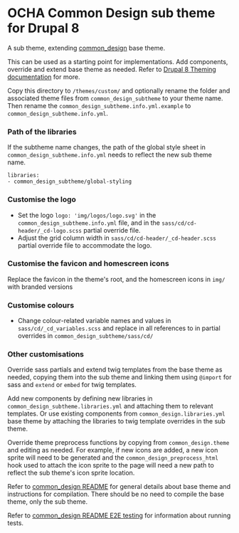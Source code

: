 # OCHA Common Design sub theme for Drupal 8

A sub theme, extending [common_design](https://github.com/UN-OCHA/common_design) base theme.

This can be used as a starting point for implementations. Add components, override and extend base theme as needed. Refer to [Drupal 8 Theming documentation](https://www.drupal.org/docs/8/theming) for more.

Copy this directory to `/themes/custom/` and optionally rename the folder and associated theme files from
`common_design_subtheme` to your theme name. Then rename the `common_design_subtheme.info.yml.example` to `common_design_subtheme.info.yml`.

### Path of the libraries
If the subtheme name changes, the path of the global style sheet in `common_design_subtheme.info.yml` needs to reflect the new sub theme name.
```
libraries:
- common_design_subtheme/global-styling
```

### Customise the logo
- Set the logo `logo: 'img/logos/logo.svg'` in the `common_design_subtheme.info.yml` file, and in the `sass/cd/cd-header/_cd-logo.scss` partial override file.
- Adjust the grid column width in `sass/cd/cd-header/_cd-header.scss` partial override file to accommodate the logo.

### Customise the favicon and homescreen icons
Replace the favicon in the theme's root, and the homescreen icons in `img/` with branded versions

### Customise colours
- Change colour-related variable names and values in `sass/cd/_cd_variables.scss` and replace in all references to in partial overrides in `common_design_subtheme/sass/cd/`

### Other customisations
Override sass partials and extend twig templates from the base theme as needed, copying them into the sub theme and linking them using `@import` for sass and `extend` or `embed` for twig templates.

Add new components by defining new libraries in `common_design_subtheme.libraries.yml` and attaching them to relevant templates. Or use existing components from `common_design.libraries.yml` base theme by attaching the libraries to twig template overrides in the sub theme.

Override theme preprocess functions by copying from `common_design.theme` and editing as needed. For example, if new icons are added, a new icon sprite will need to be generated and the `common_design_preprocess_html` hook used to attach the icon sprite to the page will need a new path to reflect the sub theme's icon sprite location.

Refer to [common_design README](https://github.com/UN-OCHA/common_design/#common-design-base-theme-for-drupal-8) for general details about base theme and instructions for compilation. There should be no need to compile the base theme, only the sub theme.

Refer to [common_design README E2E testing](https://github.com/UN-OCHA/common_design/#e2e-testing) for information about running tests.
